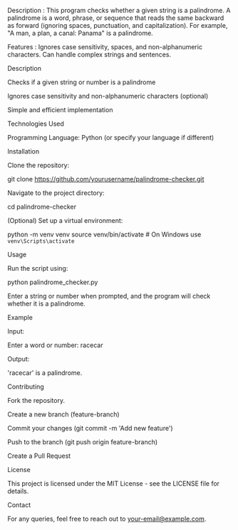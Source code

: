 Description :
This program checks whether a given string is a palindrome. 
A palindrome is a word, phrase, or sequence that reads the same backward as forward (ignoring spaces, punctuation, and capitalization). 
For example, "A man, a plan, a canal: Panama" is a palindrome.

Features :
Ignores case sensitivity, spaces, and non-alphanumeric characters.
Can handle complex strings and sentences.

Description

Checks if a given string or number is a palindrome

Ignores case sensitivity and non-alphanumeric characters (optional)

Simple and efficient implementation

Technologies Used

Programming Language: Python (or specify your language if different)

Installation

Clone the repository:

git clone https://github.com/yourusername/palindrome-checker.git

Navigate to the project directory:

cd palindrome-checker

(Optional) Set up a virtual environment:

python -m venv venv
source venv/bin/activate  # On Windows use `venv\Scripts\activate`

Usage

Run the script using:

python palindrome_checker.py

Enter a string or number when prompted, and the program will check whether it is a palindrome.

Example

Input:

Enter a word or number: racecar

Output:

'racecar' is a palindrome.

Contributing

Fork the repository.

Create a new branch (feature-branch)

Commit your changes (git commit -m 'Add new feature')

Push to the branch (git push origin feature-branch)

Create a Pull Request

License

This project is licensed under the MIT License - see the LICENSE file for details.

Contact

For any queries, feel free to reach out to your-email@example.com.

